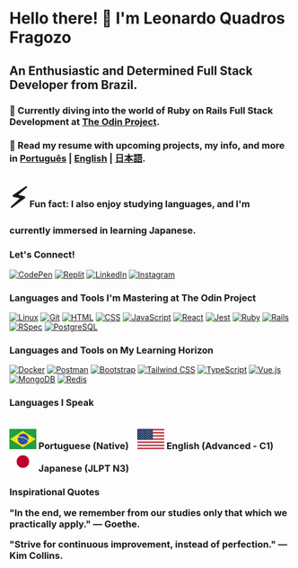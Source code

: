 <div align="left">
  <h1>Hello there! 👋 I'm Leonardo Quadros Fragozo</h1>
  <h2>An Enthusiastic and Determined Full Stack Developer from Brazil.</h2>
  <p><h3>🌱 Currently diving into the world of <strong>Ruby on Rails Full Stack Development</strong> at <strong><a href="https://www.theodinproject.com/">The Odin Project</a></strong>.</p> </h3>
  <p><h3>📄</span> Read my resume with upcoming projects, my info, and more in <a href="https://flowcv.com/resume/lgihjnqlig">Português</a> | <a href="https://flowcv.com/resume/i9see6w58l">English</a> | <a href="https://flowcv.com/resume/69h8pu2hpt">日本語</a>.</p> </h3>
  <p><h3><span style="font-size: 3em;">⚡</span> Fun fact: I also enjoy studying languages, and I'm currently immersed in learning <strong>Japanese</strong>.</p> </h3>
  
  <h3>Let's Connect!</h3>
  <p>
    <a href="https://codepen.io/fragozoleo" target="_blank"><img src="https://skillicons.dev/icons?i=codepen" alt="CodePen" width="48" height="48" /></a>
    <a href="https://replit.com/@FragozoLeonardo" target="_blank"><img src="https://skillicons.dev/icons?i=replit" alt="Replit" width="48" height="48" /></a>
    <a href="https://linkedin.com/in/leonardo-fragozo" target="_blank"><img src="https://skillicons.dev/icons?i=linkedin" alt="LinkedIn" width="48" height="48" /></a>
    <a href="https://www.instagram.com/fragozo.leo/" target="_blank"><img src="https://skillicons.dev/icons?i=instagram" alt="Instagram" width="48" height="48" /></a>
  </p>
  
  <h3>Languages and Tools I'm Mastering at The Odin Project</h3>
  <div>
    <a href="https://www.linux.org/" target="_blank"><img src="https://skillicons.dev/icons?i=linux" alt="Linux" width="48" height="48" /></a>
    <a href="https://git-scm.com/" target="_blank"><img src="https://skillicons.dev/icons?i=git" alt="Git" width="48" height="48" /></a>
    <a href="https://developer.mozilla.org/en-US/docs/Web/HTML" target="_blank"><img src="https://skillicons.dev/icons?i=html" alt="HTML" width="48" height="48" /></a>
    <a href="https://developer.mozilla.org/en-US/docs/Web/CSS" target="_blank"><img src="https://skillicons.dev/icons?i=css" alt="CSS" width="48" height="48" /></a>
    <a href="https://developer.mozilla.org/en-US/docs/Web/JavaScript" target="_blank"><img src="https://skillicons.dev/icons?i=js" alt="JavaScript" width="48" height="48" /></a>
    <a href="https://reactjs.org/" target="_blank"><img src="https://skillicons.dev/icons?i=react" alt="React" width="48" height="48" /></a>
    <a href="https://jestjs.io/" target="_blank"><img src="https://skillicons.dev/icons?i=jest" alt="Jest" width="48" height="48" /></a>
    <a href="https://www.ruby-lang.org/" target="_blank"><img src="https://skillicons.dev/icons?i=ruby" alt="Ruby" width="48" height="48" /></a>
    <a href="https://rubyonrails.org/" target="_blank"><img src="https://skillicons.dev/icons?i=rails" alt="Rails" width="48" height="48" /></a>
    <a href="https://rspec.info/" target="_blank"><img src="https://www.svgrepo.com/show/374053/rspec.svg" alt="RSpec" width="48" height="48" /></a>
    <a href="https://www.postgresql.org/" target="_blank"><img src="https://skillicons.dev/icons?i=postgres" alt="PostgreSQL" width="48" height="48" /></a>
  </div>
  
  <h3>Languages and Tools on My Learning Horizon</h3>
  <a href="https://www.docker.com/" target="_blank"><img src="https://skillicons.dev/icons?i=docker" alt="Docker" width="48" height="48" /></a>
  <a href="https://www.postman.com/" target="_blank"><img src="https://skillicons.dev/icons?i=postman" alt="Postman" width="48" height="48" /></a>
  <a href="https://getbootstrap.com/" target="_blank"><img src="https://skillicons.dev/icons?i=bootstrap" alt="Bootstrap" width="48" height="48" /></a>
  <a href="https://tailwindcss.com/" target="_blank"><img src="https://skillicons.dev/icons?i=tailwind" alt="Tailwind CSS" width="48" height="48" /></a>
  <a href="https://www.typescriptlang.org/" target="_blank"><img src="https://skillicons.dev/icons?i=ts" alt="TypeScript" width="48" height="48" /></a>
  <a href="https://vuejs.org/" target="_blank"><img src="https://skillicons.dev/icons?i=vue" alt="Vue.js" width="48" height="48" /></a>
  <a href="https://www.mongodb.com/" target="_blank"><img src="https://skillicons.dev/icons?i=mongodb" alt="MongoDB" width="48" height="48" /></a>
  <a href="https://redis.io/" target="_blank"><img src="https://skillicons.dev/icons?i=redis" alt="Redis" width="48" height="48" /></a>
  
  <h3>Languages I Speak
  <p> <br>
    <img src="https://github.com/lipis/flag-icons/blob/main/flags/4x3/br.svg" alt="Brazil Flag" width="48" height="36" /> Portuguese (Native) &nbsp;&nbsp;
    <img src="https://github.com/lipis/flag-icons/blob/main/flags/4x3/us.svg" alt="USA Flag" width="48" height="36" /> English (Advanced - C1) &nbsp;&nbsp;
    <img src="https://github.com/lipis/flag-icons/blob/main/flags/4x3/jp.svg" alt="Japan Flag" width="48" height="36" /> Japanese (JLPT N3)
  </p>
  </h3>
  
  <h3>Inspirational Quotes
  <p>"In the end, we remember from our studies only that which we practically apply." — <strong>Goethe.</strong></p>
  <p>"Strive for continuous improvement, instead of perfection." — <strong>Kim Collins.</strong></p>
  </h3>
</div>
